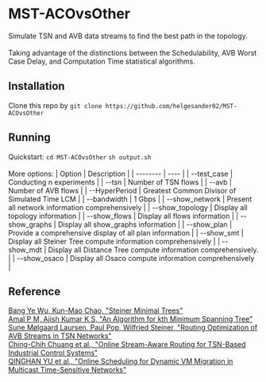 # MST-ACOvsOther
Simulate TSN and AVB data streams to find the best path in the topology. <br />
<br />
Taking advantage of the distinctions between the Schedulability, AVB Worst Case Delay, and Computation Time statistical algorithms. <br />

## Installation
Clone this repo by `git clone https://github.com/helgesander02/MST-ACOvsOther`<br />

## Running
Quickstart: `cd MST-ACOvsOther` `sh output.sh` <br />
<br />
More options:
| Option | Description |
| -------- | ---- | 
| --test_case | Conducting n experiments |
| --tsn | Number of TSN flows |
| --avb | Number of AVB flows |
| --HyperPeriod | Greatest Common Divisor of Simulated Time LCM |
| --bandwidth | 1 Gbps |
| --show_network | Present all network information comprehensively |
| --show_topology | Display all topology information |
| --show_flows | Display all flows information |
| --show_graphs | Display all show_graphs information |
| --show_plan | Provide a comprehensive display of all plan information |
| --show_smt | Display all Steiner Tree compute information comprehensively |
| --show_mdt | Display all Distance Tree compute information comprehensively. |
| --show_osaco | Display all Osaco compute information comprehensively |


## Reference
[Bang Ye Wu, Kun-Mao Chao, "Steiner Minimal Trees"](https://www.csie.ntu.edu.tw/~kmchao/tree10spr/Steiner.pdf)<br />
[Amal P M, Ajish Kumar K S, "An Algorithm for kth Minimum Spanning Tree"](https://www.sciencedirect.com/science/article/abs/pii/S157106531630083X)<br />
[Sune Mølgaard Laursen, Paul Pop, Wilfried Steiner, "Routing Optimization of AVB Streams in TSN Networks"](https://backend.orbit.dtu.dk/ws/files/127311642/Sune_Molgaard_Laursen2016aa_Routing_Optimization_of_AVB_St_SIGBED_Review_1.pdf)<br />
[Ching-Chih Chuang et al., "Online Stream-Aware Routing for TSN-Based Industrial Control Systems"](https://www.researchgate.net/publication/347154804_Online_Stream-Aware_Routing_for_TSN-Based_Industrial_Control_Systems)<br />
[QINGHAN YU et al., "Online Scheduling for Dynamic VM Migration in Multicast Time-Sensitive Networks"](https://ieeexplore.ieee.org/document/8747398)<br />




